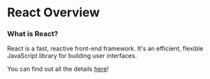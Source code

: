 
# React Overview

### What is React?
React is a fast, reactive front-end framework. It's an efficient, flexible JavaScript library for building user interfaces.

You can find out all the details [here](https://reactjs.org/)!
